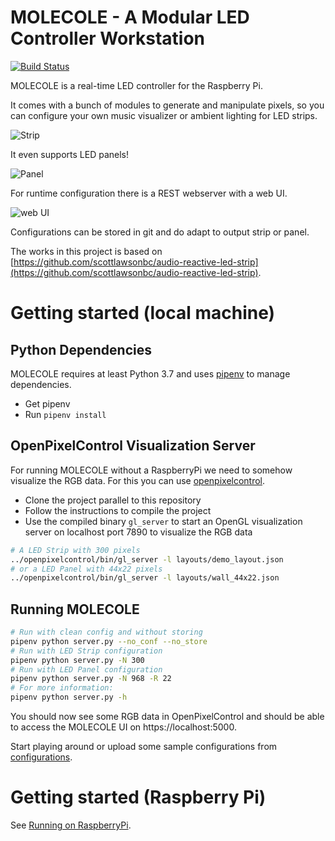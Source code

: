 # MOLECOLE - A Modular LED Controller Workstation

[![Build Status](https://travis-ci.org/segfault16/audio-reactive-led-strip.svg?branch=develop)](https://travis-ci.org/segfault16/audio-reactive-led-strip)

MOLECOLE is a real-time LED controller for the Raspberry Pi. 

It comes with a bunch of modules to generate and manipulate pixels, so you can configure your own music visualizer or ambient lighting for LED strips.

![Strip](./images/strip.gif)

It even supports LED panels!

![Panel](./images/panel.gif)

For runtime configuration there is a REST webserver with a web UI.

![web UI](images/server-ui.png)

Configurations can be stored in git and do adapt to output strip or panel.


The works in this project is based on [https://github.com/scottlawsonbc/audio-reactive-led-strip](https://github.com/scottlawsonbc/audio-reactive-led-strip).


# Getting started (local machine)

## Python Dependencies
MOLECOLE requires at least Python 3.7 and uses [pipenv](https://github.com/pypa/pipenv) to manage dependencies.

- Get pipenv
- Run `pipenv install`

## OpenPixelControl Visualization Server

For running MOLECOLE without a RaspberryPi we need to somehow visualize the RGB data.
For this you can use [openpixelcontrol](https://github.com/zestyping/openpixelcontrol).

- Clone the project parallel to this repository
- Follow the instructions to compile the project
- Use the compiled binary `gl_server` to start an OpenGL visualization server on localhost port 7890 to visualize the RGB data

```bash
# A LED Strip with 300 pixels
../openpixelcontrol/bin/gl_server -l layouts/demo_layout.json
# or a LED Panel with 44x22 pixels
../openpixelcontrol/bin/gl_server -l layouts/wall_44x22.json
```

## Running MOLECOLE

```bash
# Run with clean config and without storing
pipenv python server.py --no_conf --no_store
# Run with LED Strip configuration
pipenv python server.py -N 300
# Run with LED Panel configuration
pipenv python server.py -N 968 -R 22
# For more information:
pipenv python server.py -h
```

You should now see some RGB data in OpenPixelControl and should be able to access the MOLECOLE UI on https://localhost:5000.

Start playing around or upload some sample configurations from [configurations](./configurations).



# Getting started (Raspberry Pi)

See [Running on RaspberryPi](./docs/pi_setup.md).


